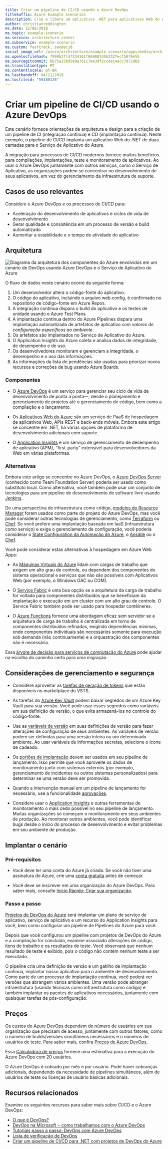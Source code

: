 ```yaml
---
title: Criar um pipeline de CI/CD usando o Azure DevOps
titleSuffix: Azure Example Scenarios
description: Crie e libere um aplicativo .NET para aplicativos Web do Azure usando o Azure DevOps.
author: christianreddington
ms.date: 12/06/2018
ms.topic: example-scenario
ms.service: architecture-center
ms.subservice: example-scenario
ms.custom: fasttrack, seodec18
social_image_url: /azure/architecture/example-scenario/apps/media/architecture-devops-dotnet-webapp.svg
ms.openlocfilehash: f999b2ffdf234161f668887d5b2327ecf50f0e55
ms.sourcegitcommit: bb75a25bd589a761c79e39f2ccdec4acc7d71d60
ms.translationtype: MT
ms.contentlocale: pt-BR
ms.lasthandoff: 04/11/2019
ms.locfileid: "59480126"
---
```

# <a name="design-a-cicd-pipeline-using-azure-devops"></a>Criar um pipeline de CI/CD usando o Azure DevOps

Este cenário fornece orientações de arquitetura e design para a criação de um pipeline de CI (integração contínua) e CD (implantação contínua). Neste exemplo, o pipeline de CI/CD implanta um aplicativo Web do .NET de duas camadas para o Serviço de Aplicativo do Azure.

A migração para processos de CI/CD modernos fornece muitos benefícios para compilações, implantações, teste e monitoramento de aplicativos. Ao usar o Azure DevOps juntamente com outros serviços, como o Serviço de Aplicativo, as organizações podem se concentrar no desenvolvimento de seus aplicativos, em vez do gerenciamento da infraestrutura de suporte.

## <a name="relevant-use-cases"></a>Casos de uso relevantes

Considere o Azure DevOps e os processos de CI/CD para:

- Aceleração do desenvolvimento de aplicativos e ciclos de vida de desenvolvimento
- Gerar qualidade e consistência em um processo de versão e build automatizado
- Aumentar a estabilidade e o tempo de atividade do aplicativo

## <a name="architecture"></a>Arquitetura

![Diagrama da arquitetura dos componentes do Azure envolvidos em um cenário de DevOps usando Azure DevOps e o Serviço de Aplicativo do Azure][architecture]

O fluxo de dados neste cenário ocorre da seguinte forma:

1. Um desenvolvedor altera o código-fonte do aplicativo.
2. O código do aplicativo, incluindo o arquivo web.config, é confirmado no repositório de código-fonte em Azure Repos.
3. A integração contínua dispara o build do aplicativo e os testes de unidade usando o Azure Test Plans.
4. A implantação contínua dentro do Azure Pipelines dispara uma implantação automatizada de artefatos de aplicativo *com valores de configuração específicos ao ambiente*.
5. Os artefatos são implantados no Serviço de Aplicativo do Azure.
6. O Application Insights do Azure coleta e analisa dados de integridade, de desempenho e de uso.
7. Os desenvolvedores monitoram e gerenciam a integridade, o desempenho e o uso das informações.
8. As informações da lista de pendências são usadas para priorizar novos recursos e correções de bug usando Azure Boards.

### <a name="components"></a>Componentes

- O [Azure DevOps][vsts] é um serviço para gerenciar seu ciclo de vida de desenvolvimento de ponta a ponta&mdash;, desde o planejamento e gerenciamento de projetos até o gerenciamento de código, bem como a compilação e o lançamento.

- Os [Aplicativos Web do Azure][web-apps] são um serviço de PaaS de hospedagem de aplicativos Web, APIs REST e back-ends móveis. Embora este artigo se concentre em .NET, há várias opções de plataforma de desenvolvimento adicionais com suporte.

- O [Application Insights][application-insights] é um serviço de gerenciamento de desempenho de aplicativo (APM), “first-party” extensível para desenvolvedores da Web em várias plataformas.

### <a name="alternatives"></a>Alternativas

Embora este artigo se concentre no Azure DevOps, o [Azure DevOps Server][azure-devops-server] (conhecido como Team Foundation Server) poderia ser usado como substituto local. Como alternativa, você também pode usar um conjunto de tecnologias para um pipeline de desenvolvimento de software livre usando [Jenkins][jenkins-on-azure].

De uma perspectiva de infraestrutura como código, [modelos do Resource Manager][arm-templates] foram usados como parte do projeto do Azure DevOps, mas você pode considerar outras tecnologias de gerenciamento, como [Terraform][terraform] ou [Chef][chef]. Se você prefere uma implantação baseada em IaaS (infraestrutura como serviço) e exige o gerenciamento de configuração, você poderia considerar o [State Configuration da Automação do Azure][desired-state-configuration], o [Ansible][ansible] ou o [Chef][chef].

Você pode considerar estas alternativas à hospedagem em Azure Web Apps:

- As [Máquinas Virtuais do Azure][compare-vm-hosting] lidam com cargas de trabalho que exigem um alto grau de controle, ou dependem dos componentes do sistema operacional e serviços que não são possíveis com Aplicativos Web (por exemplo, o Windows GAC ou COM).

- O [Service Fabric][service-fabric] é uma boa opção se a arquitetura da carga de trabalho for voltada para componentes distribuídos que se beneficiam da implantação e execução em um cluster com um alto grau de controle. O Service Fabric também pode ser usado para hospedar contêineres.

- O [Azure Functions][azure-functions] fornece uma abordagem eficaz sem servidor se a arquitetura de carga de trabalho é centralizada em torno de componentes distribuídos refinados, exigindo dependências mínimas, onde componentes individuais são necessários somente para execução sob demanda (não continuamente) e a orquestração dos componentes não é necessária.

Essa [árvore de decisão para serviços de computação do Azure](/azure/architecture/guide/technology-choices/compute-decision-tree) pode ajudar na escolha do caminho certo para uma migração.

## <a name="management-and-security-considerations"></a>Considerações de gerenciamento e segurança

- Considere aproveitar as [tarefas de geração de tokens][vsts-tokenization] que estão disponíveis no marketplace do VSTS.

- As tarefas do [Azure Key Vault][download-keyvault-secrets] podem baixar segredos de um Azure Key Vault para sua versão. Você pode usar esses segredos como variáveis em sua definição de versão, o que evita armazená-los no controle do código-fonte.

- Use as [variáveis de versão][vsts-release-variables] em suas definições de versão para fazer alterações de configuração de seus ambientes. As variáveis de versão podem ser definidas para uma versão inteira ou um determinado ambiente. Ao usar variáveis de informações secretas, selecione o ícone de cadeado.

- Os [portões de implantação][vsts-deployment-gates] devem ser usados em seu pipeline de lançamento. Isso permite que você aproveite os dados de monitoramento junto com sistemas externos (por exemplo, gerenciamento de incidentes ou outros sistemas personalizados) para determinar se uma versão deve ser promovida.

- Quando a intervenção manual em um pipeline de lançamento for necessário, use a funcionalidade [aprovações][vsts-approvals].

- Considere usar o [Application Insights][application-insights] e outras ferramentas de monitoramento o mais cedo possível no seu pipeline de lançamento. Muitas organizações só começam o monitoramento em seus ambientes de produção. Ao monitorar outros ambientes, você pode identificar bugs desde o início do processo de desenvolvimento e evitar problemas em seu ambiente de produção.

## <a name="deploy-the-scenario"></a>Implantar o cenário

### <a name="prerequisites"></a>Pré-requisitos

- Você deve ter uma conta do Azure já criada. Se você não tiver uma assinatura do Azure, crie uma [conta gratuita](https://azure.microsoft.com/free/?WT.mc_id=A261C142F) antes de começar.

- Você deve se inscrever em uma organização do Azure DevOps. Para saber mais, consulte [Início Rápido: Criar sua organização][vsts-account-create].

### <a name="walk-through"></a>Passo a passo

[Projetos de DevOps do Azure](/azure/devops-project/azure-devops-project-github) será implantar um plano de serviço de aplicativo, serviço de aplicativo e um recurso do Application Insights para você, bem como configurar um pipeline de Pipelines do Azure para você.

Depois que você configurou um pipeline com projetos de DevOps do Azure e a compilação for concluída, examine associado alterações de código, itens de trabalho e os resultados de teste. Você observará que nenhum resultado de teste é exibido, pois o código não contém nenhum teste a ser executado.

O pipeline cria uma definição de versão e um gatilho de implantação contínua, implantar nosso aplicativo para o ambiente de desenvolvimento. Como parte de um processo de implantação contínua, você poderá ver versões que abrangem vários ambientes. Uma versão pode abranger infraestrutura (usando técnicas como infraestrutura como código) e também implantar os pacotes de aplicativos necessários, juntamente com quaisquer tarefas de pós-configuração.

## <a name="pricing"></a>Preços

Os custos do Azure DevOps dependem do número de usuários em sua organização que precisam de acesso, juntamente com outros fatores, como o número de builds/versões simultâneos necessários e o números de usuários de teste. Para saber mais, confira [Preços de Azure DevOps][vsts-pricing-page].

Essa [Calculadora de preços][vsts-pricing-calculator] fornece uma estimativa para a execução do Azure DevOps com 20 usuários.

O Azure DevOps é cobrado por mês e por usuário. Pode haver cobranças adicionais, dependendo da necessidade de pipelines simultâneos, além de usuários de teste ou licenças de usuário básicas adicionais.

## <a name="related-resources"></a>Recursos relacionados

Examine os seguintes recursos para saber mais sobre CI/CD e o Azure DevOps:

- [O que é DevOps?][devops-whatis]
- [DevOps na Microsoft ‒ como trabalhamos com o Azure DevOps][devops-microsoft]
- [Tutoriais passo a passo: DevOps com Azure DevOps][devops-with-vsts]
- [Lista de verificação de DevOps][devops-checklist]
- [Criar um pipeline de CI/CD para .NET com projetos de DevOps do Azure][devops-project-create]

<!-- links -->

[ansible]: /azure/ansible/
[application-insights]: /azure/application-insights/app-insights-overview
[app-service-reference-architecture]: ../../reference-architectures/app-service-web-app/basic-web-app.md
[arm-templates]: /azure/azure-resource-manager/resource-group-overview#template-deployment
[architecture]: ./media/architecture-devops-dotnet-webapp.svg
[chef]: /azure/chef/
[design-patterns-availability]: /azure/architecture/patterns/category/availability
[design-patterns-resiliency]: /azure/architecture/patterns/category/resiliency
[design-patterns-scalability]: /azure/architecture/patterns/category/performance-scalability
[design-patterns-security]: /azure/architecture/patterns/category/security
[desired-state-configuration]: /azure/automation/automation-dsc-overview
[devops-microsoft]: /azure/devops/devops-at-microsoft/
[devops-with-vsts]: https://almvm.azurewebsites.net/labs/vsts/
[devops-checklist]: /azure/architecture/checklist/dev-ops
[application-insights]: https://azure.microsoft.com/services/application-insights/
[cloud-based-load-testing]: https://visualstudio.microsoft.com/team-services/cloud-load-testing/
[cloud-based-load-testing-on-premises]: /vsts/test/load-test/clt-with-private-machines?view=vsts
[jenkins-on-azure]: /azure/jenkins/
[devops-whatis]: /azure/devops/what-is-devops
[download-keyvault-secrets]: /vsts/pipelines/tasks/deploy/azure-key-vault?view=vsts
[resource-groups]: /azure/azure-resource-manager/resource-group-overview
[resiliency-app-service]: /azure/architecture/checklist/resiliency-per-service#app-service
[vsts]: /vsts/?view=vsts#pivot=services
[continuous-integration]: /azure/devops/what-is-continuous-integration
[continuous-delivery]: /azure/devops/what-is-continuous-delivery
[web-apps]: /azure/app-service/app-service-web-overview
[vsts-account-create]: /azure/devops/organizations/accounts/create-organization-msa-or-work-student?view=vsts
[vsts-approvals]: /vsts/pipelines/release/approvals/approvals?view=vsts
[devops-project]: https://portal.azure.com/?feature.customportal=false#create/Microsoft.AzureProject
[vsts-deployment-gates]: /vsts/pipelines/release/approvals/gates?view=vsts
[vsts-pricing-calculator]: https://azure.com/e/498aa024454445a8a352e75724f900b1
[vsts-pricing-page]: https://azure.microsoft.com/pricing/details/visual-studio-team-services/
[vsts-release-variables]: /vsts/pipelines/release/variables?view=vsts&tabs=batch
[vsts-tokenization]: https://marketplace.visualstudio.com/search?term=token&target=VSTS&category=All%20categories&sortBy=Relevance
[azure-key-vault]: /azure/key-vault/key-vault-overview
[infra-as-code]: https://blogs.msdn.microsoft.com/mvpawardprogram/2018/02/13/infrastructure-as-code/
[azure-devops-server]: https://visualstudio.microsoft.com/tfs/
[infra-as-code]: https://blogs.msdn.microsoft.com/mvpawardprogram/2018/02/13/infrastructure-as-code/
[service-fabric]: /azure/service-fabric/
[azure-functions]: /azure/azure-functions/
[azure-containers]: https://azure.microsoft.com/overview/containers/
[compare-vm-hosting]: /azure/app-service/choose-web-site-cloud-service-vm
[app-insights-cd-monitoring]: /azure/application-insights/app-insights-vsts-continuous-monitoring
[azure-region-pair-bcdr]: /azure/best-practices-availability-paired-regions
[devops-project-create]: /azure/devops-project/azure-devops-project-aspnet-core
[terraform]: /azure/terraform/
